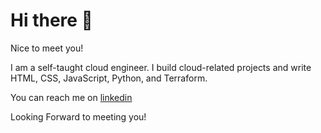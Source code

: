 # Hi there 👋

Nice to meet you!

I am a self-taught cloud engineer. I build cloud-related projects and write HTML, CSS, JavaScript, Python, and Terraform.

You can reach me on <a href="https://www.linkedin.com/in/ayomideolowo/">linkedin</a>

Looking Forward to meeting you!
